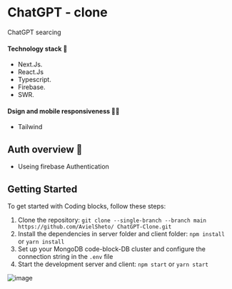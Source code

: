 ﻿# ChatGPT - clone
ChatGPT searcing

#### Technology stack 🧰
- Next.Js.
- React.Js
- Typescript.
- Firebase.
- SWR.

#### Dsign and mobile responsiveness 🎨📱 
- Tailwind 

## Auth overview 🔐
- Useing firebase Authentication

## Getting Started
To get started with Coding blocks, follow these steps:
1. Clone the repository: `git clone --single-branch --branch main https://github.com/AvielSheto/
ChatGPT-Clone.git`
2. Install the dependencies in server folder and client folder: `npm install` or `yarn install`
3. Set up your MongoDB code-block-DB cluster and configure the connection string in the `.env` file
4. Start the development server and client: `npm start` or `yarn start`

![image](https://user-images.githubusercontent.com/94540100/221373237-6ccb78d1-8a38-4d9d-a314-7c07c7b6b66f.png)
